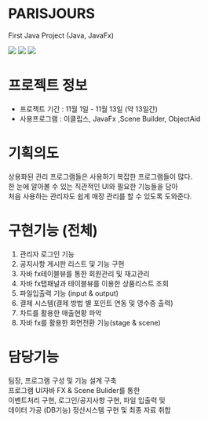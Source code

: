 # PARISJOURS
First Java Project (Java, JavaFx)

<img src="https://user-images.githubusercontent.com/46561976/54017902-bfe27780-41ca-11e9-808d-172434c731a9.png">
<img src="https://user-images.githubusercontent.com/46561976/54018213-69296d80-41cb-11e9-8290-4587fb12a423.png">
<img src="https://user-images.githubusercontent.com/46561976/54018361-cc1b0480-41cb-11e9-9b63-d517cde7739f.png"><br>

# 프로젝트 정보
- 프로젝트 기간 : 11월 1일 - 11월 13일 (약 13일간)
- 사용프로그램 : 이클립스, JavaFx ,Scene Builder, ObjectAid

# 기획의도
상용화된 관리 프로그램들은 사용하기 복잡한 프로그램들이 많다.<br>
한 눈에 알아볼 수 있는 직관적인 UI와 필요한 기능들을 담아<br>
처음 사용하는 관리자도 쉽게 매장 관리를 할 수 있도록 도와준다.<br>

# 구현기능 (전체)
1. 관리자 로그인 기능
2. 공지사항 게시판 리스트 및 기능 구현
3. 자바 fx테이블뷰를 통한 회원관리 및 재고관리
4. 자바 fx탭패널과 테이블뷰를 이용한 상품리스트 조회
5. 파일입출력 기능 (input & output)
6. 결제 시스템(결제 방법 별 포인트 연동 및 영수증 출력)
7. 차트를 활용한 매출현황 파악
8. 자바 fx를 활용한 화면전환 기능(stage & scene)

# 담당기능
팀장, 프로그램 구성 및 기능 설계 구축<br>
프로그램 UI자바 FX & Scene Bulider를 통한<br>
이벤트처리 구현, 로그인/공지사항 구현, 파일 입출력 및<br>
데이터 가공 (DB기능) 정산시스템 구현 및 최종 자료 취합<br>
